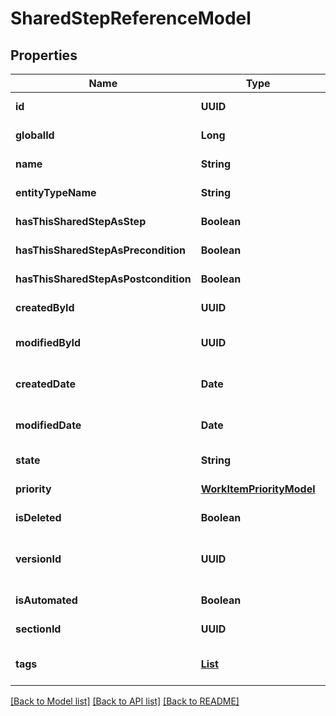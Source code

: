 # SharedStepReferenceModel
## Properties

| Name | Type | Description | Notes |
|------------ | ------------- | ------------- | -------------|
| **id** | **UUID** |  | [default to null] |
| **globalId** | **Long** |  | [default to null] |
| **name** | **String** |  | [default to null] |
| **entityTypeName** | **String** |  | [default to null] |
| **hasThisSharedStepAsStep** | **Boolean** |  | [default to null] |
| **hasThisSharedStepAsPrecondition** | **Boolean** |  | [default to null] |
| **hasThisSharedStepAsPostcondition** | **Boolean** |  | [default to null] |
| **createdById** | **UUID** |  | [default to null] |
| **modifiedById** | **UUID** |  | [optional] [default to null] |
| **createdDate** | **Date** |  | [optional] [default to null] |
| **modifiedDate** | **Date** |  | [optional] [default to null] |
| **state** | **String** |  | [default to null] |
| **priority** | [**WorkItemPriorityModel**](WorkItemPriorityModel.md) |  | [default to null] |
| **isDeleted** | **Boolean** |  | [default to null] |
| **versionId** | **UUID** | used for versioning changes in workitem | [default to null] |
| **isAutomated** | **Boolean** |  | [default to null] |
| **sectionId** | **UUID** |  | [default to null] |
| **tags** | [**List**](TagModel.md) |  | [optional] [default to null] |

[[Back to Model list]](../README.md#documentation-for-models) [[Back to API list]](../README.md#documentation-for-api-endpoints) [[Back to README]](../README.md)

